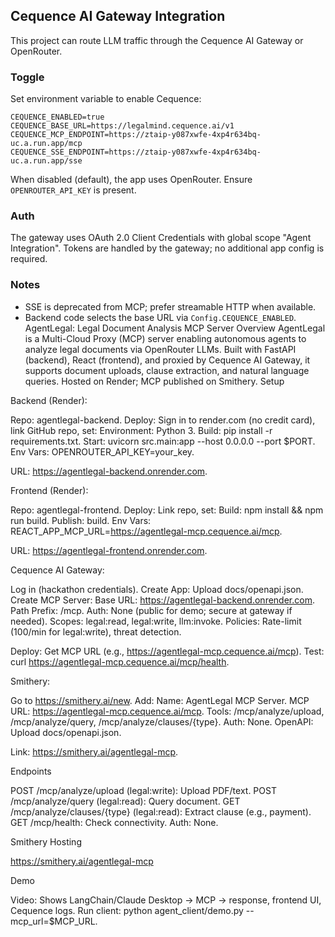 ## Cequence AI Gateway Integration

This project can route LLM traffic through the Cequence AI Gateway or OpenRouter.

### Toggle

Set environment variable to enable Cequence:

```
CEQUENCE_ENABLED=true
CEQUENCE_BASE_URL=https://legalmind.cequence.ai/v1
CEQUENCE_MCP_ENDPOINT=https://ztaip-y087xwfe-4xp4r634bq-uc.a.run.app/mcp
CEQUENCE_SSE_ENDPOINT=https://ztaip-y087xwfe-4xp4r634bq-uc.a.run.app/sse
```

When disabled (default), the app uses OpenRouter. Ensure `OPENROUTER_API_KEY` is present.

### Auth

The gateway uses OAuth 2.0 Client Credentials with global scope "Agent Integration". Tokens are handled by the gateway; no additional app config is required.

### Notes

- SSE is deprecated from MCP; prefer streamable HTTP when available.
- Backend code selects the base URL via `Config.CEQUENCE_ENABLED`.
AgentLegal: Legal Document Analysis MCP Server
Overview
AgentLegal is a Multi-Cloud Proxy (MCP) server enabling autonomous agents to analyze legal documents via OpenRouter LLMs. Built with FastAPI (backend), React (frontend), and proxied by Cequence AI Gateway, it supports document uploads, clause extraction, and natural language queries. Hosted on Render; MCP published on Smithery.
Setup

Backend (Render):

Repo: agentlegal-backend.
Deploy: Sign in to render.com (no credit card), link GitHub repo, set:
Environment: Python 3.
Build: pip install -r requirements.txt.
Start: uvicorn src.main:app --host 0.0.0.0 --port $PORT.
Env Vars: OPENROUTER_API_KEY=your_key.


URL: https://agentlegal-backend.onrender.com.


Frontend (Render):

Repo: agentlegal-frontend.
Deploy: Link repo, set:
Build: npm install && npm run build.
Publish: build.
Env Vars: REACT_APP_MCP_URL=https://agentlegal-mcp.cequence.ai/mcp.


URL: https://agentlegal-frontend.onrender.com.


Cequence AI Gateway:

Log in (hackathon credentials).
Create App: Upload docs/openapi.json.
Create MCP Server:
Base URL: https://agentlegal-backend.onrender.com.
Path Prefix: /mcp.
Auth: None (public for demo; secure at gateway if needed).
Scopes: legal:read, legal:write, llm:invoke.
Policies: Rate-limit (100/min for legal:write), threat detection.


Deploy: Get MCP URL (e.g., https://agentlegal-mcp.cequence.ai/mcp).
Test: curl https://agentlegal-mcp.cequence.ai/mcp/health.


Smithery:

Go to https://smithery.ai/new.
Add:
Name: AgentLegal MCP Server.
MCP URL: https://agentlegal-mcp.cequence.ai/mcp.
Tools: /mcp/analyze/upload, /mcp/analyze/query, /mcp/analyze/clauses/{type}.
Auth: None.
OpenAPI: Upload docs/openapi.json.


Link: https://smithery.ai/agentlegal-mcp.



Endpoints

POST /mcp/analyze/upload (legal:write): Upload PDF/text.
POST /mcp/analyze/query (legal:read): Query document.
GET /mcp/analyze/clauses/{type} (legal:read): Extract clause (e.g., payment).
GET /mcp/health: Check connectivity.
Auth: None.

Smithery Hosting

https://smithery.ai/agentlegal-mcp

Demo

Video: Shows LangChain/Claude Desktop → MCP → response, frontend UI, Cequence logs.
Run client: python agent_client/demo.py --mcp_url=$MCP_URL.
